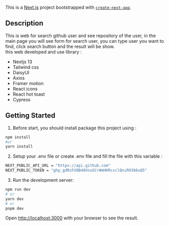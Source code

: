 This is a [Next.js](https://nextjs.org/) project bootstrapped with [`create-next-app`](https://github.com/vercel/next.js/tree/canary/packages/create-next-app).

## Description

This is web for search github user and see repository of the user, in the main page you will see form for search user, you can type user you want to find, click search button and the result will be show.
<br />this web developed and use library :

- Nextjs 13
- Tailwind css
- DaisyUI
- Axios
- Framer motion
- React icons
- React hot toast
- Cypress

## Getting Started

1. Before start, you should install package this project using :

```bash
npm install
#or
yarn install
```

2. Setup your .env file or create .env file and fill the file with this variable :

```bash
NEXT_PUBLIC_API_URL = "https://api.github.com"
NEXT_PUBLIC_TOKEN = "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"
```

3. Run the development server:

```bash
npm run dev
# or
yarn dev
# or
pnpm dev
```

Open [http://localhost:3000](http://localhost:3000) with your browser to see the result.
